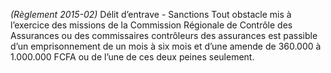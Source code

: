 _(Règlement 2015-02)_ Délit d’entrave - Sanctions
Tout obstacle mis à l’exercice des missions de la Commission Régionale de Contrôle des Assurances ou des commissaires contrôleurs des assurances est passible d’un emprisonnement de un mois à six mois et d’une amende de 360.000 à 1.000.000 FCFA ou de l’une de ces deux peines seulement.